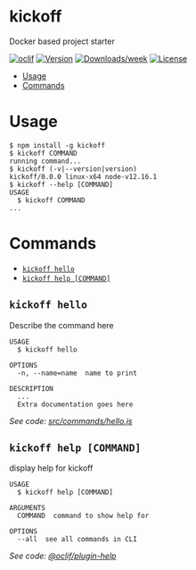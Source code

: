 kickoff
=======

Docker based project starter

[![oclif](https://img.shields.io/badge/cli-oclif-brightgreen.svg)](https://oclif.io)
[![Version](https://img.shields.io/npm/v/kickoff.svg)](https://npmjs.org/package/kickoff)
[![Downloads/week](https://img.shields.io/npm/dw/kickoff.svg)](https://npmjs.org/package/kickoff)
[![License](https://img.shields.io/npm/l/kickoff.svg)](https://github.com/reddevs-io/kickoff/blob/master/package.json)

<!-- toc -->
* [Usage](#usage)
* [Commands](#commands)
<!-- tocstop -->
# Usage
<!-- usage -->
```sh-session
$ npm install -g kickoff
$ kickoff COMMAND
running command...
$ kickoff (-v|--version|version)
kickoff/0.0.0 linux-x64 node-v12.16.1
$ kickoff --help [COMMAND]
USAGE
  $ kickoff COMMAND
...
```
<!-- usagestop -->
# Commands
<!-- commands -->
* [`kickoff hello`](#kickoff-hello)
* [`kickoff help [COMMAND]`](#kickoff-help-command)

## `kickoff hello`

Describe the command here

```
USAGE
  $ kickoff hello

OPTIONS
  -n, --name=name  name to print

DESCRIPTION
  ...
  Extra documentation goes here
```

_See code: [src/commands/hello.js](https://github.com/reddevs-io/kickoff/blob/v0.0.0/src/commands/hello.js)_

## `kickoff help [COMMAND]`

display help for kickoff

```
USAGE
  $ kickoff help [COMMAND]

ARGUMENTS
  COMMAND  command to show help for

OPTIONS
  --all  see all commands in CLI
```

_See code: [@oclif/plugin-help](https://github.com/oclif/plugin-help/blob/v3.2.1/src/commands/help.ts)_
<!-- commandsstop -->
